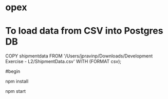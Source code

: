 # opex


# To load data from CSV into Postgres DB

COPY shipmentdata FROM '/Users/jpravinp/Downloads/Development Exercise - L2/ShipmentData.csv' WITH (FORMAT csv);

#begin

npm install

npm start
